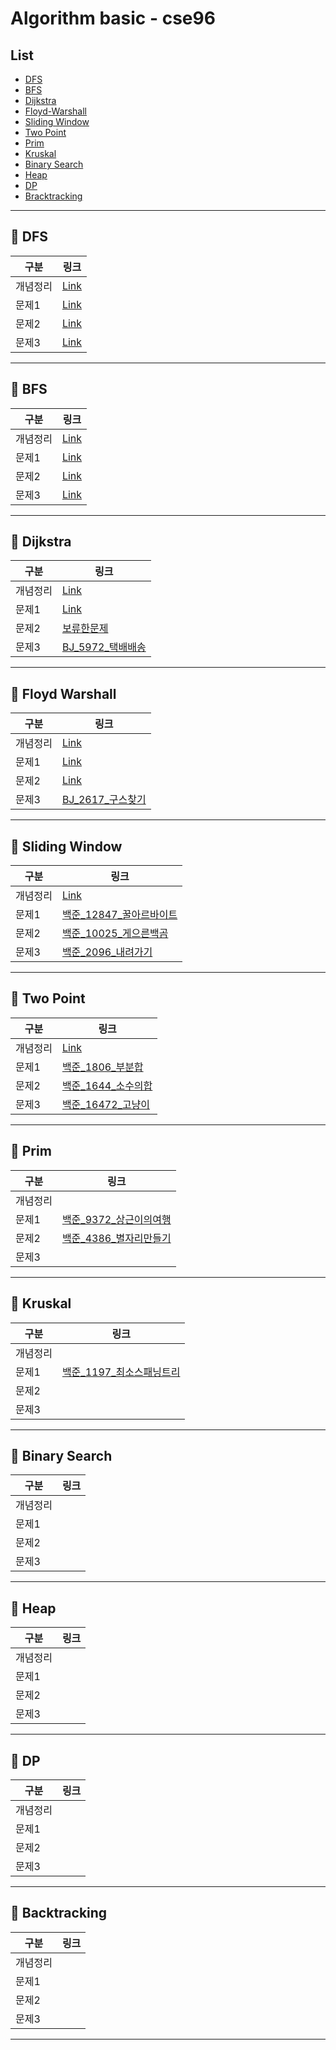 # Algorithm basic - cse96

## List

- [DFS](#pushpin-dfs)
- [BFS](#pushpin-bfs)
- [Dijkstra](#pushpin-dijkstra)
- [Floyd-Warshall](#pushpin-floyd-warshall)
- [Sliding Window](#pushpin-sliding-window)
- [Two Point](#pushpin-tow-point)
- [Prim](#pushpin-prim)
- [Kruskal](#pushpin-kruskal)
- [Binary Search](#pushpin-binary-search)
- [Heap](#pushpin-heap)
- [DP](#pushpin-dp)
- [Bracktracking](#pushpin-backtracking)

---

## :pushpin: DFS

| 구분     | 링크 |
| -------- | ---- |
| 개념정리 | [Link](DFS/DFS정리.md) |
| 문제1    | [Link](DFS/BJ_16173_jump_small.java) |
| 문제2    | [Link](DFS/BJ_2606_바이러스.java)     |
| 문제3    | [Link](DFS/BJ_1012_유기농배추.java)     |

---

## :pushpin: BFS

| 구분     | 링크 |
| -------- | ---- |
| 개념정리 | [Link](BFS/BFS정리.md) |
| 문제1    | [Link](BFS/BJ_1697_숨바꼭질.java) |
| 문제2    | [Link](BFS/BJ_2206_벽부수고이동하기.java)    |
| 문제3    | [Link](BFS/BJ_2178_Maze.java)    |

---

## :pushpin: Dijkstra

| 구분     | 링크 |
| -------- | ---- |
| 개념정리 |  [Link](Dijkstra/Dijkstra정리.md)    |
| 문제1    |  [Link](Dijkstra/BJ_1504_특정한최단경로.java)    |
| 문제2    |  [보류한문제](Dijkstra/BJ_9370_미확인도착지.java)    |
| 문제3    |  [BJ_5972_택배배송](Dijkstra/BJ_5972_택배배송.java)    |

---

## :pushpin: Floyd Warshall

| 구분     | 링크 |
| -------- | ---- |
| 개념정리 | [Link](Floyd_Warshall/Floyd_Warshall정리.md)     |
| 문제1    | [Link](Floyd_Warshall/BJ_11404_플로이드.java)     |
| 문제2    | [Link](Floyd_Warshall/BJ_2458_키순서.java)     |
| 문제3    | [BJ_2617_구스찾기](Floyd_Warshall/BJ_2617_구슬찾기.java)     |

---

## :pushpin: Sliding Window

| 구분     | 링크 |
| -------- | ---- |
| 개념정리 | [Link](https://cse96.github.io/algorithm-SlidingWindow/)     |
| 문제1    | [백준_12847_꿀아르바이트](SlidingWindow/BJ_12847_꿀알바.java)     |
| 문제2    | [백준_10025_게으른백곰](SlidingWindow/BJ_10025_게으른백곰.java)     |
| 문제3    | [백준_2096_내려가기](SlidingWindow/BJ_2096_내려가기.java)     |

---

## :pushpin: Two Point

| 구분     | 링크 |
| -------- | ---- |
| 개념정리 | [Link](https://cse96.github.io/algorithm-TowPointer/)     |
| 문제1    | [백준_1806_부분합](TwoPointer/BJ_1806_부분합.java)     |
| 문제2    | [백준_1644_소수의합](TwoPointer/BJ_1644_소수의연속합.java)     |
| 문제3    | [백준_16472_고냥이](TwoPointer/BJ_16472_고냥이.java)     |

---

## :pushpin: Prim

| 구분     | 링크 |
| -------- | ---- |
| 개념정리 |      |
| 문제1    | [백준_9372_상근이의여행](Prim/BJ_9372_상근이의여행.md)     |
| 문제2    | [백준_4386_별자리만들기](Prim/BJ_4386_별자리만들기.java)     |
| 문제3    |      |

---

## :pushpin: Kruskal

| 구분     | 링크 |
| -------- | ---- |
| 개념정리 |      |
| 문제1    | [백준_1197_최소스패닝트리](Kruskal/BJ_1197_최소스패닝트리.java)     |
| 문제2    |      |
| 문제3    |      |

---

## :pushpin: Binary Search

| 구분     | 링크 |
| -------- | ---- |
| 개념정리 |      |
| 문제1    |      |
| 문제2    |      |
| 문제3    |      |

---

## :pushpin: Heap

| 구분     | 링크 |
| -------- | ---- |
| 개념정리 |      |
| 문제1    |      |
| 문제2    |      |
| 문제3    |      |

---

## :pushpin: DP

| 구분     | 링크 |
| -------- | ---- |
| 개념정리 |      |
| 문제1    |      |
| 문제2    |      |
| 문제3    |      |

---

## :pushpin: Backtracking

| 구분     | 링크 |
| -------- | ---- |
| 개념정리 |      |
| 문제1    |      |
| 문제2    |      |
| 문제3    |      |

---
